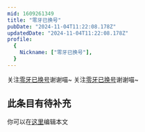 ```yaml
---
mid: 1609261349
title: "零牙已换号"
pubDate: "2024-11-04T11:22:08.178Z"
updatedDate: "2024-11-04T11:22:08.178Z"
profile:
  {
    Nickname: ["零牙已换号"],
  }
---
```


关注[零牙已换号](https://space.bilibili.com/1609261349)谢谢喵~ 关注[零牙已换号](https://space.bilibili.com/1609261349)谢谢喵~

## 此条目有待补充
你可以在[这里](https://github.com/Yuhanawa/VTuber.ICU-Content/edit/master/v/零牙已换号/index.md)编辑本文
